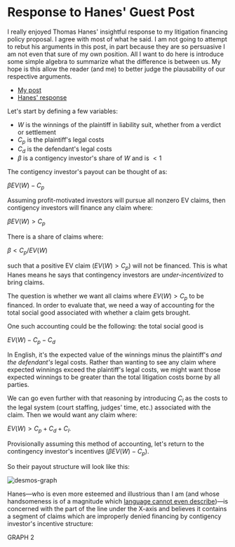 # Response to Hanes' Guest Post


I really enjoyed Thomas Hanes' insightful response to my litigation financing policy proposal. I agree with most of what he said. I am not going to attempt to rebut his arguments in this post, in part because they are so persuasive I am not even that sure of my own position. All I want to do here is introduce some simple algebra to summarize what the difference is between us. My hope is this allow the reader (and me) to better judge the plausability of our respective arguments. 

- [My post](https://elilee476.github.io/2024/12/18/A-Litigation-Financing-Proposal.html)
- [Hanes' response](https://elilee476.github.io/2025/01/11/Guest-Post-Response-Plaintiffside-Litigation.html)

Let's start by defining a few variables:
- $W$ is the winnings of the plaintiff in liability suit, whether from a verdict or settlement
- $C_p$ is the plaintiff's legal costs
- $C_d$ is the defendant's legal costs
- $β$ is a contigency investor's share of $W$ and is $<1$

The contigency investor's payout can be thought of as: 

$βEV(W)-C_p$

Assuming profit-motivated investors will pursue all nonzero EV claims, then contigency investors will finance any claim where: 

$βEV(W)>C_p$

There is a share of claims where: 

$β<C_p/EV(W)$ 

such that a positive EV claim ($EV(W)>C_p$) will not be financed. This is what Hanes means he says that contingency investors are *under-incentivized* to bring claims.

The question is whether we want all claims where $EV(W)>C_p$ to be financed. In order to evaluate that, we need a way of accounting for the total social good associated with whether a claim gets brought.

One such accounting could be the following: the total social good is 

$EV(W)-C_p-C_d$

In English, it's the expected value of the winnings minus the plaintiff's *and the defendant's* legal costs. Rather than wanting to see any claim where expected winnings exceed the plaintiff's legal costs, we might want those expected winnings to be greater than the total litigation costs borne by all parties. 

We can go even further with that reasoning by introducing $C_l$ as the costs to the legal system (court staffing, judges' time, etc.) associated with the claim. Then we would want any claim where: 

$EV(W)>C_p+C_d+C_l$.

Provisionally assuming this method of accounting, let's return to the contingency investor's incentives ($βEV(W)-C_p$). 

So their payout structure will look like this:

![desmos-graph](https://github.com/user-attachments/assets/82534402-0194-4ffc-b144-2b1b8d7d8fc0)

Hanes—who is even more esteemed and illustrious than I am (and whose handsomeness is of a magnitude which [language cannot even describe](https://www.catholic.com/magazine/print-edition/whats-in-a-name-2))—is concerned with the part of the line under the X-axis and believes it contains a segment of claims which are improperly denied financing by contigency investor's incentive structure:

GRAPH 2 






 
